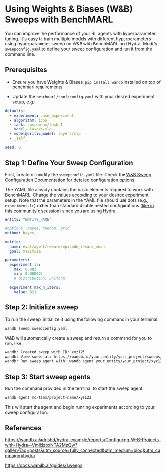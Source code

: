 # Using Weights & Biases (W&B) Sweeps with BenchMARL

You can improve the performance of your RL agents with hyperparameter tuning. It's easy to train multiple models with different hyperparameters using hyperparameter sweep on W&B with BenchMARL and Hydra. Modify `sweepconfig.yaml` to define your sweep configuration and run it from the command line.

## Prerequisites

- Ensure you have Weights & Biases: `pip install wandb` installed on top of benchmarl requirements.

- Update the `benchmarl/conf/config.yaml` with your desired experiment setup, e.g.:

```yaml
defaults:
  - experiment: base_experiment
  - algorithm: ippo
  - task: customenv/task_1
  - model: layers/mlp
  - model@critic_model: layers/mlp
  - _self_

seed: 0
```

## Step 1: Define Your Sweep Configuration

First, create or modify the `sweepconfig.yaml` file. Check the [W&B Sweep Configuration Documentation](https://docs.wandb.ai/guides/sweeps/sweep-config-keys) for detailed configuration options.


The YAML file already contains the basic elements required to work with BenchMARL. Change the values according to your desired experiment setup. Note that the parameters in the YAML file should use dots (e.g., `experiment.lr`) rather than standard double nested configurations ([like in this community discussion](https://community.wandb.ai/t/nested-sweep-configuration/3369)) since you are using Hydra.


```yaml
entity: "ENTITY_NAME"

#options: bayes, random, grid
method: bayes

metric:
  name: eval/agent/reward/episode_reward_mean
  goal: maximize

parameters:
  experiment.lr:
    max: 0.003
    min: 0.000025
    # distribution: uniform

  experiment.max_n_iters:
    value: 321

```

## Step 2: Initialize sweep

To run the sweep, initialize it using the following command in your terminal:

```bash
wandb sweep sweepconfig.yaml
```

W&B will automatically create a sweep and return a command for you to run, like:

```bash
wandb: Created sweep with ID: xyz123
wandb: View sweep at: https://wandb.ai/your_entity/your_project/sweeps/xyz123
wandb: Run sweep agent with: wandb agent your_entity/your_project/xyz123
```

## Step 3: Start sweep agents
Run the command provided in the terminal to start the sweep agent:

```bash
wandb agent mc-team/project-name/xyz123
```

This will start the agent and begin running experiments according to your sweep configuration.

## References

https://wandb.ai/adrishd/hydra-example/reports/Configuring-W-B-Projects-with-Hydra--VmlldzoxNTA2MzQw?galleryTag=posts&utm_source=fully_connected&utm_medium=blog&utm_campaign=hydra

https://docs.wandb.ai/guides/sweeps
